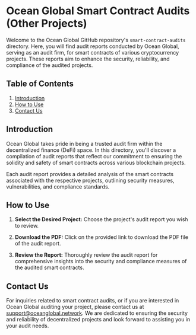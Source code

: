 # Ocean Global Smart Contract Audits (Other Projects)

Welcome to the Ocean Global GitHub repository's `smart-contract-audits` directory. Here, you will find audit reports conducted by Ocean Global, serving as an audit firm, for smart contracts of various cryptocurrency projects. These reports aim to enhance the security, reliability, and compliance of the audited projects.

## Table of Contents

1. [Introduction](#introduction)
2. [How to Use](#how-to-use)
3. [Contact Us](#contact-us)

## Introduction

Ocean Global takes pride in being a trusted audit firm within the decentralized finance (DeFi) space. In this directory, you'll discover a compilation of audit reports that reflect our commitment to ensuring the solidity and safety of smart contracts across various blockchain projects.

Each audit report provides a detailed analysis of the smart contracts associated with the respective projects, outlining security measures, vulnerabilities, and compliance standards.

## How to Use

1. **Select the Desired Project:**
   Choose the project's audit report you wish to review.

2. **Download the PDF:**
   Click on the provided link to download the PDF file of the audit report.

3. **Review the Report:**
   Thoroughly review the audit report for comprehensive insights into the security and compliance measures of the audited smart contracts.

## Contact Us

For inquiries related to smart contract audits, or if you are interested in Ocean Global auditing your project, please contact us at [support@oceanglobal.network](mailto:support@oceanglobal.network). We are dedicated to ensuring the security and reliability of decentralized projects and look forward to assisting you in your audit needs.
